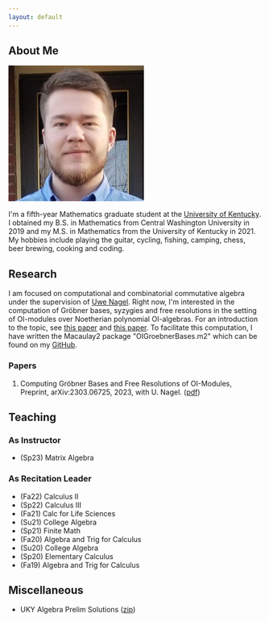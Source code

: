 ```yaml
---
layout: default
---
```


## About Me

<img class="profile-picture" src="/files/profile.png">

I'm a fifth-year Mathematics graduate student at the [University of Kentucky](https://math.as.uky.edu/). I obtained my B.S. in Mathematics from Central Washington University in 2019 and my M.S. in Mathematics from the University of Kentucky in 2021. My hobbies include playing the guitar, cycling, fishing, camping, chess, beer brewing, cooking and coding.

## Research

I am focused on computational and combinatorial commutative algebra under the supervision of [Uwe Nagel](http://www.ms.uky.edu/~uwenagel/). Right now, I'm interested in the computation of Gröbner bases, syzygies and free resolutions in the setting of OI-modules over Noetherian polynomial OI-algebras. For an introduction to the topic, see [this paper](https://arxiv.org/pdf/1710.09247) and [this paper](https://arxiv.org/pdf/2303.06725.pdf). To facilitate this computation, I have written the Macaulay2 package "OIGroebnerBases.m2" which can be found on my [GitHub](https://github.com/morrowmh/OIGroebnerBases).

### Papers
1. Computing Gröbner Bases and Free Resolutions of OI-Modules, Preprint, arXiv:2303.06725, 2023, with U. Nagel. ([pdf](https://arxiv.org/pdf/2303.06725.pdf))

## Teaching

### As Instructor
- (Sp23) Matrix Algebra

### As Recitation Leader
- (Fa22) Calculus II
- (Sp22) Calculus III
- (Fa21) Calc for Life Sciences
- (Su21) College Algebra
- (Sp21) Finite Math
- (Fa20) Algebra and Trig for Calculus
- (Su20) College Algebra
- (Sp20) Elementary Calculus
- (Fa19) Algebra and Trig for Calculus

## Miscellaneous

- UKY Algebra Prelim Solutions ([zip](https://michaelmorrow.org/files/Algebra_Prelim_Solutions_2019-2015.zip))